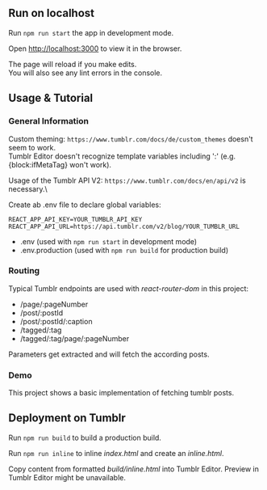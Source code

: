 ## Run on localhost

Run `npm run start` the app in development mode.

Open [http://localhost:3000](http://localhost:3000) to view it in the browser.

The page will reload if you make edits.\
You will also see any lint errors in the console.

## Usage & Tutorial

### General Information

Custom theming: `https://www.tumblr.com/docs/de/custom_themes` doesn't seem to work.\
Tumblr Editor doesn't recognize template variables including ':' (e.g. {block:ifMetaTag} won't work).

Usage of the Tumblr API V2: `https://www.tumblr.com/docs/en/api/v2` is necessary.\

Create ab .env file to declare global variables:

```
REACT_APP_API_KEY=YOUR_TUMBLR_API_KEY
REACT_APP_API_URL=https://api.tumblr.com/v2/blog/YOUR_TUMBLR_URL
```

- .env (used with `npm run start` in development mode)
- .env.production (used with `npm run build` for production build)

### Routing

Typical Tumblr endpoints are used with _react-router-dom_ in this project:

- /page/:pageNumber
- /post/:postId
- /post/:postId/:caption
- /tagged/:tag
- /tagged/:tag/page/:pageNumber

Parameters get extracted and will fetch the according posts.

### Demo

This project shows a basic implementation of fetching tumblr posts.

## Deployment on Tumblr

Run `npm run build` to build a production build.

Run `npm run inline` to inline _index.html_ and create an _inline.html_.

Copy content from formatted _build/inline.html_ into Tumblr Editor.
Preview in Tumblr Editor might be unavailable.
